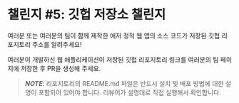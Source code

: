 # 챌린지 #5: 깃헙 저장소 챌린지 #

여러분 또는 여러분의 팀이 함께 제작한 애저 정적 웹 앱의 소스 코드가 저장된 깃헙 리포지토리 주소를 알려주세요!

여러분이 개발하신 웹 애플리케이션이 저장된 깃헙 리포지토리 링크를 여러분의 팀 페이지에 저장한 후 PR을 생성해 주세요.

> ***NOTE***: 리포지토리의 README.md 파일은 반드시 설치 및 배포 방법에 대한 설명이 포함되어 있어야 합니다. 리뷰어가 설명대로 직접 실행해서 확인합니다.

